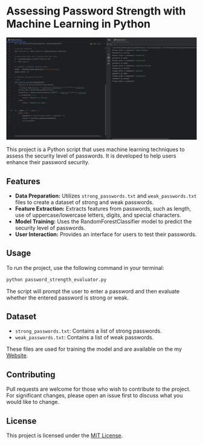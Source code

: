 # Assessing Password Strength with Machine Learning in Python

<img src="password-security-with-machine-learning-by-halildeniz.png"></img>

This project is a Python script that uses machine learning techniques to assess the security level of passwords. It is developed to help users enhance their password security.

## Features

- **Data Preparation:** Utilizes `strong_passwords.txt` and `weak_passwords.txt` files to create a dataset of strong and weak passwords.
- **Feature Extraction:** Extracts features from passwords, such as length, use of uppercase/lowercase letters, digits, and special characters.
- **Model Training:** Uses the RandomForestClassifier model to predict the security level of passwords.
- **User Interaction:** Provides an interface for users to test their passwords.

## Usage

To run the project, use the following command in your terminal:

```bash
python password_strength_evaluator.py
```

The script will prompt the user to enter a password and then evaluate whether the entered password is strong or weak.

## Dataset

- `strong_passwords.txt`: Contains a list of strong passwords.
- `weak_passwords.txt`: Contains a list of weak passwords.

These files are used for training the model and are available on the my [Website](https://denizhalil.com/2024/02/02/assessing-password-strength-with-machine-learning-in-python/).

## Contributing

Pull requests are welcome for those who wish to contribute to the project. For significant changes, please open an issue first to discuss what you would like to change.

## License

This project is licensed under the [MIT License](LICENSE).

